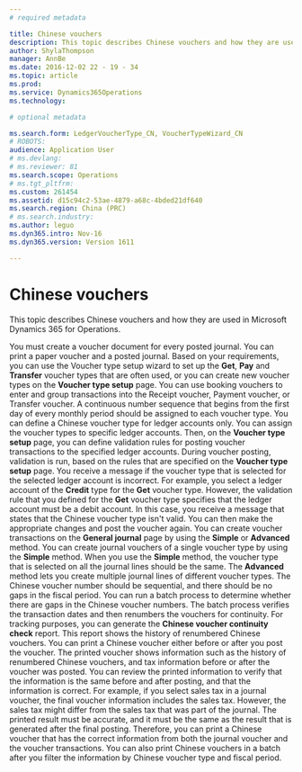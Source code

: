 ```yaml
---
# required metadata

title: Chinese vouchers
description: This topic describes Chinese vouchers and how they are used in Microsoft Dynamics 365 for Operations.
author: ShylaThompson
manager: AnnBe
ms.date: 2016-12-02 22 - 19 - 34
ms.topic: article
ms.prod: 
ms.service: Dynamics365Operations
ms.technology: 

# optional metadata

ms.search.form: LedgerVoucherType_CN, VoucherTypeWizard_CN
# ROBOTS: 
audience: Application User
# ms.devlang: 
# ms.reviewer: 81
ms.search.scope: Operations
# ms.tgt_pltfrm: 
ms.custom: 261454
ms.assetid: d15c94c2-53ae-4879-a68c-4bded21df640
ms.search.region: China (PRC)
# ms.search.industry: 
ms.author: leguo
ms.dyn365.intro: Nov-16
ms.dyn365.version: Version 1611

---
```


# Chinese vouchers

This topic describes Chinese vouchers and how they are used in Microsoft Dynamics 365 for Operations.

You must create a voucher document for every posted journal. You can print a paper voucher and a posted journal. Based on your requirements, you can use the Voucher type setup wizard to set up the **Get**, **Pay** and **Transfer** voucher types that are often used, or you can create new voucher types on the **Voucher type setup** page. You can use booking vouchers to enter and group transactions into the Receipt voucher, Payment voucher, or Transfer voucher. A continuous number sequence that begins from the first day of every monthly period should be assigned to each voucher type. You can define a Chinese voucher type for ledger accounts only. You can assign the voucher types to specific ledger accounts. Then, on the **Voucher type setup** page, you can define validation rules for posting voucher transactions to the specified ledger accounts. During voucher posting, validation is run, based on the rules that are specified on the **Voucher type setup** page. You receive a message if the voucher type that is selected for the selected ledger account is incorrect. For example, you select a ledger account of the **Credit** type for the **Get** voucher type. However, the validation rule that you defined for the **Get** voucher type specifies that the ledger account must be a debit account. In this case, you receive a message that states that the Chinese voucher type isn't valid. You can then make the appropriate changes and post the voucher again. You can create voucher transactions on the **General journal** page by using the **Simple** or **Advanced** method. You can create journal vouchers of a single voucher type by using the **Simple** method. When you use the **Simple** method, the voucher type that is selected on all the journal lines should be the same. The **Advanced** method lets you create multiple journal lines of different voucher types. The Chinese voucher number should be sequential, and there should be no gaps in the fiscal period. You can run a batch process to determine whether there are gaps in the Chinese voucher numbers. The batch process verifies the transaction dates and then renumbers the vouchers for continuity. For tracking purposes, you can generate the **Chinese voucher continuity check** report. This report shows the history of renumbered Chinese vouchers. You can print a Chinese voucher either before or after you post the voucher. The printed voucher shows information such as the history of renumbered Chinese vouchers, and tax information before or after the voucher was posted. You can review the printed information to verify that the information is the same before and after posting, and that the information is correct. For example, if you select sales tax in a journal voucher, the final voucher information includes the sales tax. However, the sales tax might differ from the sales tax that was part of the journal. The printed result must be accurate, and it must be the same as the result that is generated after the final posting. Therefore, you can print a Chinese voucher that has the correct information from both the journal voucher and the voucher transactions. You can also print Chinese vouchers in a batch after you filter the information by Chinese voucher type and fiscal period.


